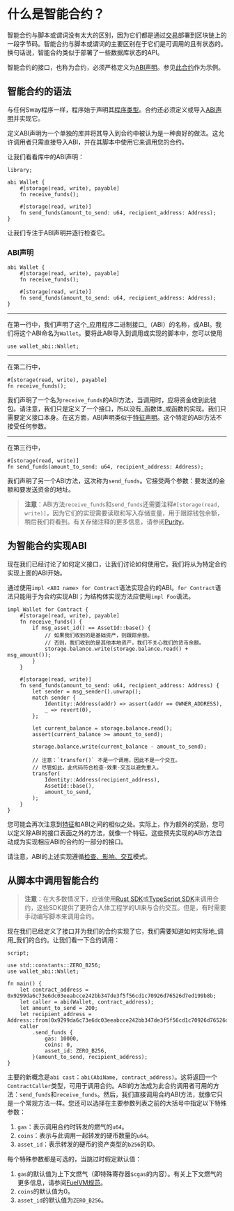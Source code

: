 
# 什么是智能合约？

智能合约与脚本或谓词没有太大的区别，因为它们都是通过[交易](https://fuellabs.github.io/fuel-specs/master/protocol/tx_format)部署到区块链上的一段字节码。智能合约与脚本或谓词的主要区别在于它们是可调用的且有状态的。换句话说，智能合约类似于部署了一些数据库状态的API。

智能合约的接口，也称为合约，必须严格定义为[ABI声明](#the-abi-declaration)。参见[此合约](../examples/wallet_smart_contract.md)作为示例。

## 智能合约的语法

与任何Sway程序一样，程序始于声明其[程序类型](./index.md)。合约还必须定义或导入[ABI声明](#the-abi-declaration)并实现它。

<!-- This section should explain best practices for ABIs -->
<!-- ABI:example:start -->
定义ABI声明为一个单独的库并将其导入到合约中被认为是一种良好的做法。这允许调用者只需直接导入ABI，并在其脚本中使用它来调用您的合约。
<!-- ABI:example:end -->

让我们看看库中的ABI声明：

```sway
library;

abi Wallet {
    #[storage(read, write), payable]
    fn receive_funds();

    #[storage(read, write)]
    fn send_funds(amount_to_send: u64, recipient_address: Address);
}
```

让我们专注于ABI声明并逐行检查它。

### ABI声明

```sway
abi Wallet {
    #[storage(read, write), payable]
    fn receive_funds();

    #[storage(read, write)]
    fn send_funds(amount_to_send: u64, recipient_address: Address);
}

```

---

在第一行中，我们声明了这个_应用程序二进制接口_（ABI）的名称，或ABI。我们将这个ABI命名为`Wallet`。要将此ABI导入到调用或实现的脚本中，您可以使用

```sway
use wallet_abi::Wallet;
```

---

在第二行中，

```sway
#[storage(read, write), payable]
fn receive_funds();
```

我们声明了一个名为`receive_funds`的ABI方法，当调用时，应将资金收到此钱包。请注意，我们只是定义了一个接口，所以没有_函数体_或函数的实现。我们只需要定义接口本身。在这方面，ABI声明类似于[特征声明](../advanced/traits.md)。这个特定的ABI方法不接受任何参数。

---

在第三行中，

```sway
#[storage(read, write)]
fn send_funds(amount_to_send: u64, recipient_address: Address);
```

我们声明了另一个ABI方法，这次称为`send_funds`。它接受两个参数：要发送的金额和要发送资金的地址。

>**注意**：ABI方法`receive_funds`和`send_funds`还需要注释`#[storage(read, write)]`，因为它们的实现需要读取和写入存储变量，用于跟踪钱包余额，稍后我们将看到。有关存储注释的更多信息，请参阅[Purity](../blockchain-development/purity.md#Purity)。

## 为智能合约实现ABI

现在我们已经讨论了如何定义接口，让我们讨论如何使用它。我们将从为特定合约实现上面的ABI开始。

通过使用`impl <ABI name> for Contract`语法实现合约的ABI。`for Contract`语法只能用于为合约实现ABI；为结构体实现方法应使用`impl Foo`语法。

```sway
impl Wallet for Contract {
    #[storage(read, write), payable]
    fn receive_funds() {
        if msg_asset_id() == AssetId::base() {
            // 如果我们收到的是基础资产，则跟踪余额。
            // 否则，我们收到的是其他本地资产，我们不关心我们的货币余额。
            storage.balance.write(storage.balance.read() + msg_amount());
        }
    }

    #[storage(read, write)]
    fn send_funds(amount_to_send: u64, recipient_address: Address) {
        let sender = msg_sender().unwrap();
        match sender {
            Identity::Address(addr) => assert(addr == OWNER_ADDRESS),
            _ => revert(0),
        };

        let current_balance = storage.balance.read();
        assert(current_balance >= amount_to_send);

        storage.balance.write(current_balance - amount_to_send);

        // 注意：`transfer()` 不是一个调用，因此不是一个交互。
        // 尽管如此，此代码符合检查-效果-交互以避免重入。
        transfer(
            Identity::Address(recipient_address),
            AssetId::base(),
            amount_to_send,
        );
    }
}
```

您可能会再次注意到[特征](../advanced/traits.md)和ABI之间的相似之处。实际上，作为额外的奖励，您可以定义除ABI的接口表面之外的方法，就像一个特征。这些预先实现的ABI方法自动成为实现相应ABI的合约的一部分的接口。

请注意，ABI的上述实现遵循[检查、影响、交互](https://docs.soliditylang.org/en/v0.6.11/security-considerations.html#re-entrancy)模式。

## 从脚本中调用智能合约

>**注意**：在大多数情况下，应该使用[Rust SDK](../testing/testing-with-rust.md)或[TypeScript SDK](../frontend/typescript_sdk.md)来调用合约，这些SDK提供了更符合人体工程学的UI来与合约交互。但是，有时需要手动编写脚本来调用合约。

现在我们已经定义了接口并为我们的合约实现了它，我们需要知道如何实际地_调用_我们的合约。让我们看一下合约调用：

```sway
script;

use std::constants::ZERO_B256;
use wallet_abi::Wallet;

fn main() {
    let contract_address = 0x9299da6c73e6dc03eeabcce242bb347de3f5f56cd1c70926d76526d7ed199b8b;
    let caller = abi(Wallet, contract_address);
    let amount_to_send = 200;
    let recipient_address = Address::from(0x9299da6c73e6dc03eeabcce242bb347de3f5f56cd1c70926d76526d7ed199b8b);
    caller
        .send_funds {
            gas: 10000,
            coins: 0,
            asset_id: ZERO_B256,
        }(amount_to_send, recipient_address);
}
```

主要的新概念是`abi cast`：`abi(AbiName, contract_address)`。这将返回一个`ContractCaller`类型，可用于调用合约。ABI的方法成为此合约调用者可用的方法：`send_funds`和`receive_funds`。然后，我们直接调用合约ABI方法，就像它只是一个常规方法一样。您还可以选择在主要参数列表之前的大括号中指定以下特殊参数：

1. `gas`：表示调用合约时转发的燃气的`u64`。
2. `coins`：表示与此调用一起转发的硬币数量的`u64`。
3. `asset_id`：表示转发的硬币的资产类型的`b256`的ID。

每个特殊参数都是可选的，当跳过时假定默认值：

1. `gas`的默认值为上下文燃气（即特殊寄存器`$cgas`的内容）。有关上下文燃气的更多信息，请参阅[FuelVM规范](https://fuellabs.github.io/fuel-specs/master/vm)。
2. `coins`的默认值为0。
3. `asset_id`的默认值为`ZERO_B256`。

